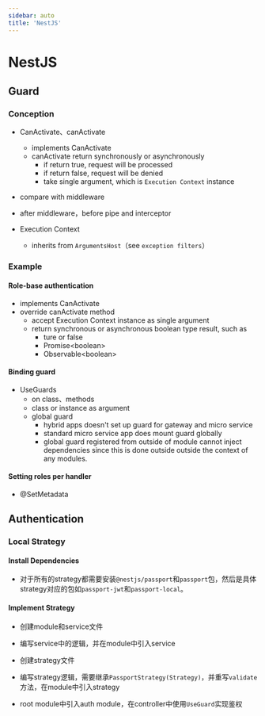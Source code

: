 ```yaml
---
sidebar: auto
title: 'NestJS'
---
```


# NestJS

## Guard

### Conception

- CanActivate、canActivate
  - implements CanActivate
  - canActivate return synchronously or asynchronously
    - if return true, request will be processed
    - if return false, request will be denied
    - take single argument, which is `Execution Context` instance

- compare with middleware
- after middleware，before pipe and interceptor
- Execution Context
  - inherits from `ArgumentsHost`（see `exception filters`）

### Example

#### Role-base authentication

- implements CanActivate
- override canActivate method
  - accept Execution Context instance as single argument
  - return synchronous or asynchronous boolean type result, such as
    - ture or false
    - Promise\<boolean\>
    - Observable\<boolean\>

#### Binding guard

- UseGuards
  - on class、methods
  - class or instance as argument
  - global guard
    - hybrid apps doesn't set up guard for gateway and micro service
    - standard micro service app does mount guard globally
    - global guard registered from outside of module cannot inject dependencies since this is done outside outside the context of any modules. 

#### Setting roles per handler

- @SetMetadata



## Authentication

### Local Strategy

#### Install Dependencies

- 对于所有的strategy都需要安装`@nestjs/passport`和`passport`包，然后是具体strategy对应的包如`passport-jwt`和`passport-local`。

#### Implement Strategy

- 创建module和service文件

- 编写service中的逻辑，并在module中引入service
- 创建strategy文件

- 编写strategy逻辑，需要继承`PassportStrategy(Strategy)`，并重写`validate`方法，在module中引入strategy
- root module中引入auth module，在controller中使用`UseGuard`实现鉴权